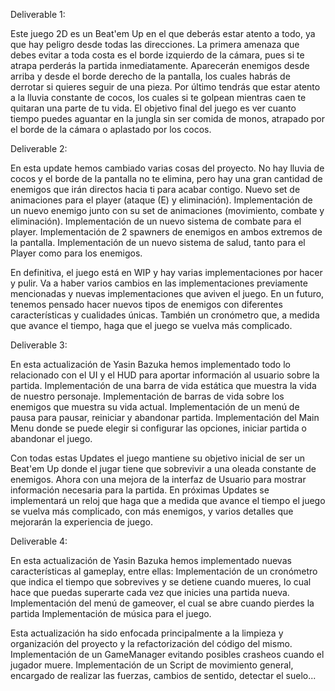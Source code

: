 Deliverable 1:

Este juego 2D es un Beat'em Up en el que deberás estar atento a todo, ya que hay peligro desde todas las direcciones.
La primera amenaza que debes evitar a toda costa es el borde izquierdo de la cámara, pues si te atrapa perderás la partida inmediatamente.
Aparecerán enemigos desde arriba y desde el borde derecho de la pantalla, los cuales habrás de derrotar si quieres seguir de una pieza.
Por último tendrás que estar atento a la lluvia constante de cocos, los cuales si te golpean mientras caen te quitaran una parte de tu vida.
El objetivo final del juego es ver cuanto tiempo puedes aguantar en la jungla sin ser comida de monos, atrapado por el borde de la cámara o aplastado por los cocos.

Deliverable 2:

En esta update hemos cambiado varias cosas del proyecto.
No hay lluvia de cocos y el borde de la pantalla no te elimina, pero hay una gran cantidad de enemigos que irán directos hacia ti para acabar contigo.
Nuevo set de animaciones para el player (ataque (E) y eliminación).
Implementación de un nuevo enemigo junto con su set de animaciones (movimiento, combate y eliminación).
Implementación de un nuevo sistema de combate para el player.
Implementación de 2 spawners de enemigos en ambos extremos de la pantalla.
Implementación de un nuevo sistema de salud, tanto para el Player como para los enemigos.

En definitiva, el juego está en WIP y hay varias implementaciones por hacer y pulir.
Va a haber varios cambios en las implementaciones previamente mencionadas y nuevas implementaciones que aviven el juego.
En un futuro, tenemos pensado hacer nuevos tipos de enemigos con diferentes características y cualidades únicas.
También un cronómetro que, a medida que avance el tiempo, haga que el juego se vuelva más complicado.

Deliverable 3:

En esta actualización de Yasin Bazuka hemos implementado todo lo relacionado con el UI y el HUD para aportar información al usuario sobre la partida.
Implementación de una barra de vida estática que muestra la vida de nuestro personaje.
Implementación de barras de vida sobre los enemigos que muestra su vida actual.
Implementación de un menú de pausa para pausar, reiniciar y abandonar partida.
Implementación del Main Menu donde se puede elegir si configurar las opciones, iniciar partida o abandonar el juego.

Con todas estas Updates el juego mantiene su objetivo inicial de ser un Beat'em Up donde el jugar tiene que sobrevivir a una oleada constante de enemigos.
Ahora con una mejora de la interfaz de Usuario para mostrar información necesaria para la partida.
En próximas Updates se implementará un reloj que haga que a medida que avance el tiempo el juego se vuelva más complicado, con más enemigos, y varios detalles que mejorarán la experiencia de juego.

Deliverable 4:

En esta actualización de Yasin Bazuka hemos implementado nuevas características al gameplay, entre ellas:
Implementación de un cronómetro que indica el tiempo que sobrevives y se detiene cuando mueres, lo cual hace que puedas superarte cada vez que inicies una partida nueva.
Implementación del menú de gameover, el cual se abre cuando pierdes la partida
Implementación de música para el juego.

Esta actualización ha sido enfocada principalmente a la limpieza y organización del proyecto y la refactorización del código del mismo.
Implementación de un GameManager evitando posibles crasheos cuando el jugador muere.
Implementación de un Script de movimiento general, encargado de realizar las fuerzas, cambios de sentido, detectar el suelo...



